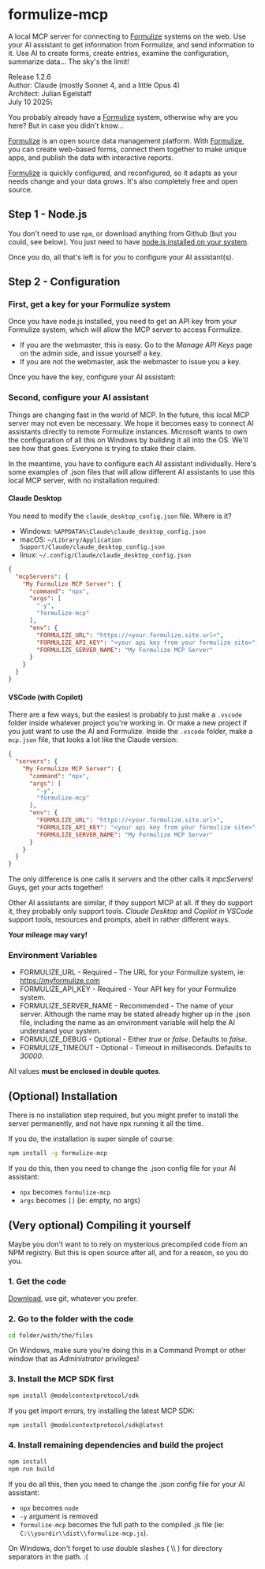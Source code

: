 # formulize-mcp
A local MCP server for connecting to [Formulize](https://formulize.org) systems on the web. Use your AI assistant to get information from Formulize, and send information to it. Use AI to create forms, create entries, examine the configuration, summarize data... The sky's the limit!

Release 1.2.6\
Author: Claude (mostly Sonnet 4, and a little Opus 4)\
Architect: Julian Egelstaff\
July 10 2025\

You probably already have a [Formulize](https://formulize.org) system, otherwise why are you here? But in case you didn't know...

[Formulize](https://formulize.org) is an open source data management platform. With [Formulize](https://formulize.org), you can create web-based forms, connect them together to make unique apps, and publish the data with interactive reports.

[Formulize](https://formulize.org) is quickly configured, and reconfigured, so it adapts as your needs change and your data grows. It's also completely free and open source.

## Step 1 - Node.js

You don't need to use ```npm```, or download anything from Github (but you could, see below). You just need to have [node.js installed on your system](https://nodejs.org/en/download).

Once you do, all that's left is for you to configure your AI assistant(s).

## Step 2 - Configuration 

### First, get a key for your Formulize system

Once you have node.js installed, you need to get an API key from your Formulize system, which will allow the MCP server to access Formulize. 

- If you are the webmaster, this is easy. Go to the _Manage API Keys_ page on the admin side, and issue yourself a key.
- If you are not the webmaster, ask the webmaster to issue you a key.

Once you have the key, configure your AI assistant:

### Second, configure your AI assistant

Things are changing fast in the world of MCP. In the future, this local MCP server may not even be necessary. We hope it becomes easy to connect AI assistants directly to remote Formulize instances. Microsoft wants to own the configuration of all this on Windows by building it all into the OS. We'll see how that goes. Everyone is trying to stake their claim.

In the meantime, you have to configure each AI assistant individually. Here's some examples of .json files that will allow different AI assistants to use this local MCP server, with no installation required:

#### Claude Desktop

You need to modify the ```claude_desktop_config.json``` file. Where is it? 

- Windows: ```%APPDATA%\Claude\claude_desktop_config.json```
- macOS: ```~/Library/Application Support/Claude/claude_desktop_config.json```
- linux: ```~/.config/Claude/claude_desktop_config.json```

```json
{
  "mcpServers": {
    "My Formulize MCP Server": {
      "command": "npx",
      "args": [
        "-y",
        "formulize-mcp"
      ],
      "env": {
        "FORMULIZE_URL": "https://<your.formulize.site.url>",
        "FORMULIZE_API_KEY": "<your api key from your formulize site>",
        "FORMULIZE_SERVER_NAME": "My Formulize MCP Server"
      }
    }
  }
}
```

#### VSCode (with Copilot)

There are a few ways, but the easiest is probably to just make a ```.vscode``` folder inside whatever project you're working in. Or make a new project if you just want to use the AI and Formulize. Inside the ```.vscode``` folder, make a ```mcp.json``` file, that looks a lot like the Claude version:

```json
{
  "servers": {
    "My Formulize MCP Server": {
      "command": "npx",
      "args": [
        "-y",
        "formulize-mcp"
      ],
      "env": {
        "FORMULIZE_URL": "https://<your.formulize.site.url>",
        "FORMULIZE_API_KEY": "<your api key from your formulize site>",
        "FORMULIZE_SERVER_NAME": "My Formulize MCP Server"
      }
    }
  }
}
```

The only difference is one calls it _servers_ and the other calls it _mpcServers_! Guys, get your acts together!

Other AI assistants are similar, if they support MCP at all. If they do support it, they probably only support tools. _Claude Desktop_ and _Copilot in VSCode_ support tools, resources and prompts, abeit in rather different ways.

__Your mileage may vary!__

### Environment Variables

- FORMULIZE_URL - Required - The URL for your Formulize system, ie: https://myformulize.com
- FORMULIZE_API_KEY - Required - Your API key for your Formulize system.
- FORMULIZE_SERVER_NAME - Recommended - The name of your server. Although the name may be stated already higher up in the .json file, including the name as an environment variable will help the AI understand your system.
- FORMULIZE_DEBUG - Optional - Either _true_ or _false_. Defaults to _false_.
- FORMULIZE_TIMEOUT - Optional - Timeout in milliseconds. Defaults to _30000_.

All values __must be enclosed in double quotes__.

## (Optional) Installation

There is no installation step required, but you might prefer to install the server permanently, and not have npx running it all the time.

If you do, the installation is super simple of course:

```bash
npm install -g formulize-mcp
```

If you do this, then you need to change the .json config file for your AI assistant:

- ```npx``` becomes ```formulize-mcp```
- ```args``` becomes ```[]``` (ie: empty, no args)

## (Very optional) Compiling it yourself

Maybe you don't want to to rely on mysterious precompiled code from an NPM registry. But this is open source after all, and for a reason, so you do you.

### 1. Get the code

[Download](https://github.com/jegelstaff/formulize-mcp/releases), use git, whatever you prefer.

### 2. Go to the folder with the code

```bash
cd folder/with/the/files
```

On Windows, make sure you're doing this in a Command Prompt or other window that as _Administrator_ privileges!

### 3. Install the MCP SDK first

```bash
npm install @modelcontextprotocol/sdk
```

If you get import errors, try installing the latest MCP SDK:

```bash
npm install @modelcontextprotocol/sdk@latest
```

### 4. Install remaining dependencies and build the project

```bash
npm install
npm run build
```

If you do all this, then you need to change the .json config file for your AI assistant: 

- ```npx``` becomes ```node```
- ```-y``` argument is removed
- ```formulize-mcp``` becomes the full path to the compiled .js file (ie: ```C:\\yourdir\\dist\\formulize-mcp.js```).

On Windows, don't forget to use double slashes ( \\\\ ) for directory separators in the path. :(

